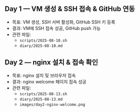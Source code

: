 ## Day 1 — VM 생성 & SSH 접속 & GitHub 연동
- 목표: VM 생성, SSH 서버 활성화, GitHub SSH 키 등록
- 결과: VM에 SSH 접속 성공, GitHub push 가능
- 관련 파일:
  - `scripts/2025-08-10.sh`
  - `diary/2025-08-10.md`

## Day 2 — nginx 설치 & 접속 확인
- 목표: nginx 설치 및 브라우저 접속
- 결과: nginx welcome 페이지 접속 성공
- 관련 파일:
  - `scripts/2025-08-13.sh`
  - `diary/2025-08-13.md`
  - `images/day2-nginx-welcome.png`
